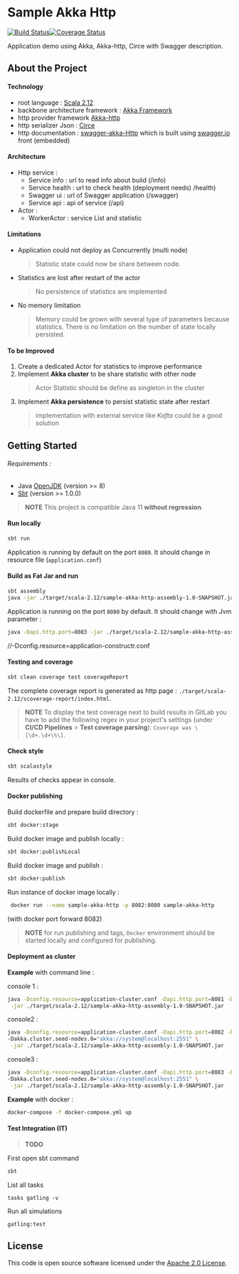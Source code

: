 # Sample Akka Http #

[![Build Status](https://travis-ci.org/fpeyron/sample-akka-http.svg?branch=master)](https://travis-ci.org/fpeyron/sample-akka-http)[![Coverage Status](https://coveralls.io/repos/github/fpeyron/sample-akka-http/badge.svg?branch=master)](https://coveralls.io/github/fpeyron/sample-akka-http?branch=master)

Application demo using Akka, Akka-http, Circe with Swagger description.


## About the Project
#### Technology ####

* root language  : [Scala 2.12](http://scala-lang.org/)
* backbone architecture framework : [Akka Framework](https://doc.akka.io/docs/akka/current/)
* http provider framework [Akka-http](https://doc.akka.io/docs/akka-http/current/)
* http serializer Json : [Circe](https://circe.github.io/circe/)
* http documentation : [swagger-akka-Http](https://github.com/swagger-akka-http/swagger-akka-http) which is built using [swagger.io](http://swagger.io/) front (embedded)

#### Architecture ####

* Http service :
    * Service info   : url to read info about build (/info)
    * Service health : url to check health (deployment needs) /health)
    * Swagger ui     : url of Swagger application (/swagger)
    * Service api    : api of service (/api) 
* Actor :
    * WorkerActor : service List and statistic

#### Limitations ####

* Application could not deploy as Concurrently (multi node) 
  > Statistic state could now be share between node.
* Statistics are lost after restart of the actor 
  > No persistence of statistics are implemented
* No memory limitation
  > Memory could be grown with several type of parameters because statistics. There is no limitation on the number of state locally persisted. 
 
#### To be Improved ####
 
 1. Create a dedicated Actor for statistics to improve performance
 2. Implement **Akka cluster** to be share statistic with other node
     > Actor Statistic should be define as singleton in the cluster 
 3. Implement **Akka persistence** to persist statistic state after restart
     > implementation with external service like *Kafta* could be a good solution 
  
## Getting Started

###### Requirements :
* Java [OpenJDK](https://openjdk.java.net/) (version >= 8)
* [Sbt](http://www.scala-sbt.org/) (version >= 1.0.0)

> **NOTE** This project is compatible Java 11 **without regression**.


#### Run locally
```bash
sbt run
```
Application is running by default on the port `8080`. It should change in resource file (`application.conf`)

#### Build as Fat Jar and run
```bash
sbt assembly
java -jar ./target/scala-2.12/sample-akka-http-assembly-1.0-SNAPSHOT.jar
```
Application is running on the port `8080` by default. It should change with Jvm parameter :
```bash
java -Dapi.http.port=8083 -jar ./target/scala-2.12/sample-akka-http-assembly-1.0-SNAPSHOT.jar
```
 //-Dconfig.resource=application-constructr.conf


#### Testing and coverage

```bash
sbt clean coverage test coverageReport
```
The complete coverage report is generated as http page : `./target/scala-2.12/scoverage-report/index.html`.   

> **NOTE** To display the test coverage next to build results in GitLab you have to add the following regex in your project's settings (under **CI/CD Pipelines** > **Test coverage parsing**): `Coverage was \[\d+.\d+\%\]`.


#### Check style

```bash
sbt scalastyle
```
Results of checks appear in console.   

#### Docker publishing


Build dockerfile and prepare build directory :
```bash
sbt docker:stage
```

Build docker image and publish locally :
```bash
sbt docker:publishLocal
```

Build docker image and publish :
```bash
sbt docker:publish
```

Run instance of docker image locally :
````bash
 docker run --name sample-akka-http -p 8082:8080 sample-akka-http
````
(with docker port forward 8082)

> **NOTE** for run publishing and tags, `Docker` environment should be started locally and configured for publishing.


#### Deployment as cluster
__Example__ with command line :

console 1 :
```bash
java -Dconfig.resource=application-cluster.conf -Dapi.http.port=8081 -Dakka.remote.artery.canonical.port=2551 \
 -jar ./target/scala-2.12/sample-akka-http-assembly-1.0-SNAPSHOT.jar
```
console2 :
```bash
java -Dconfig.resource=application-cluster.conf -Dapi.http.port=8082 -Dakka.remote.artery.canonical.port=2552 \
-Dakka.cluster.seed-nodes.0="akka://system@localhost:2551" \
 -jar ./target/scala-2.12/sample-akka-http-assembly-1.0-SNAPSHOT.jar 
```
console3 :
```bash
java -Dconfig.resource=application-cluster.conf -Dapi.http.port=8083 -Dakka.remote.artery.canonical.port=2553 \
-Dakka.cluster.seed-nodes.0="akka://system@localhost:2551" \
 -jar ./target/scala-2.12/sample-akka-http-assembly-1.0-SNAPSHOT.jar  
```

__Example__ with docker :
```bash
docker-compose -f docker-compose.yml up
```

#### Test Integration (IT) ####

> **TODO**

First open sbt command 
```bash
sbt
```
List all tasks
```sbtshell
tasks gatling -v
```
Run all simulations
```sbtshell
gatling:test
```



## License ##

This code is open source software licensed under the [Apache 2.0 License]("http://www.apache.org/licenses/LICENSE-2.0.html").
